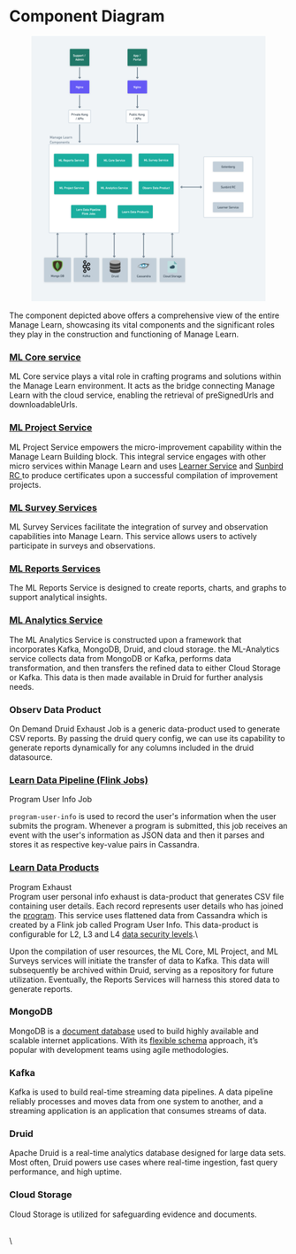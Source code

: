 # Component Diagram



<figure><img src="../../../.gitbook/assets/Level 0 ML Component Diagram (2) (5).png" alt=""><figcaption></figcaption></figure>

The component depicted above offers a comprehensive view of the entire Manage Learn, showcasing its vital components and the significant roles they play in the construction and functioning of Manage Learn.

### [ML Core service](../../../contribute/source-code/workflows/manage-learn/ml-core-service.md)

ML Core service plays a vital role in crafting programs and solutions within the Manage Learn environment. It acts as the bridge connecting Manage Learn with the cloud service, enabling the retrieval of preSignedUrls and downloadableUrls.



### [ML Project Service](../../../contribute/source-code/workflows/manage-learn/ml-project-service.md)

ML Project Service empowers the micro-improvement capability within the Manage Learn Building block. This integral service engages with other micro services within Manage Learn and uses [Learner Service](https://lern.sunbird.org/learn/readme) and [Sunbird RC ](https://docs.sunbirdrc.dev/learn/readme)to produce certificates upon a successful compilation of improvement projects.



### [ML Survey Services](../../../contribute/source-code/workflows/manage-learn/ml-survey-service.md)

ML Survey Services facilitate the integration of survey and observation capabilities into Manage Learn. This service allows users to actively participate in surveys and observations.



### [ML Reports Services](../../../contribute/source-code/workflows/manage-learn/ml-report-service.md)

The ML Reports Service is designed to create reports, charts, and graphs to support analytical insights.



### [ML Analytics Service](../../../contribute/source-code/workflows/manage-learn/ml-anaylatics-service.md)

The ML Analytics Service is constructed upon a framework that incorporates Kafka, MongoDB, Druid, and cloud storage. the ML-Analytics service collects data from MongoDB or Kafka, performs data transformation, and then transfers the refined data to either Cloud Storage or Kafka. This data is then made available in Druid for further analysis needs.



### Observ Data Product

On Demand Druid Exhaust Job is a generic data-product used to generate CSV reports. By passing the druid query config, we can use its capability to generate reports dynamically for any columns included in the druid datasource.

### [Learn Data Pipeline (Flink Jobs)](https://lern.sunbird.org/learn/product-and-developer-guide/data-pipeline-flink-jobs)

Program User Info Job&#x20;

`program-user-info` is used to record the user's information when the user submits the program. Whenever a program is submitted, this job receives an event with the user's information as JSON data and then it parses and stores it as respective key-value pairs in Cassandra.



### [Learn Data Products](https://lern.sunbird.org/learn/product-and-developer-guide/data-products)

Program Exhaust\
Program user personal info exhaust is data-product that generates CSV file containing user details. Each record represents user details who has joined the [program](../../functional-capabilities/manage-learn/what-is-a-program.md). This service uses flattened data from Cassandra which is created by a Flink job called Program User Info. This data-product is configurable for L2, L3 and L4 [data security levels](https://docs.google.com/document/d/1pLvKSiPYzFm-XNl9zA5KAIU1MM5CC0tC/edit#heading=h.gjdgxs).\




Upon the compilation of user resources, the ML Core, ML Project, and ML Surveys services will initiate the transfer of data to Kafka. This data will subsequently be archived within Druid, serving as a repository for future utilization. Eventually, the Reports Services will harness this stored data to generate reports.



### MongoDB

MongoDB is a [document database](https://www.mongodb.com/document-databases) used to build highly available and scalable internet applications. With its [flexible schema](https://www.mongodb.com/scale/mongodb-schema-design) approach, it’s popular with development teams using agile methodologies.&#x20;

### Kafka

Kafka is used to build real-time streaming data pipelines. A data pipeline reliably processes and moves data from one system to another, and a streaming application is an application that consumes streams of data.

### Druid

Apache Druid is a real-time analytics database designed for large data sets. Most often, Druid powers use cases where real-time ingestion, fast query performance, and high uptime.

### Cloud Storage

Cloud Storage is utilized for safeguarding evidence and documents.

\
\

